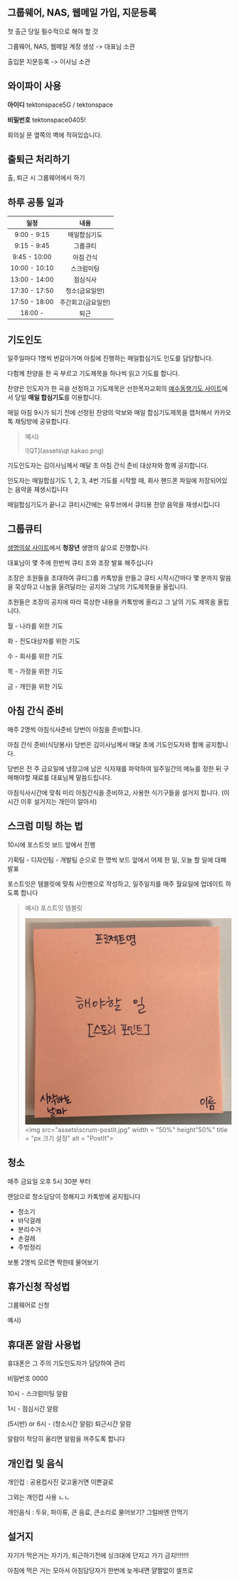 ## 그룹웨어, NAS, 웹메일 가입, 지문등록

첫 출근 당일 필수적으로 해야 할 것 

그룹웨어, NAS, 웹메일 계정 생성 -> 대표님 소관

출입문 지문등록 -> 이사님 소관


## 와이파이 사용

**아이디** tektonspace5G / tektonspace

**비밀번호** tektonspace0405!

회의실 문 옆쪽의 벽에 적혀있습니다.


## 출퇴근 처리하기

출, 퇴근 시 그룹웨어에서 하기


## 하루 공통 일과

|     일정      |        내용        |
| :-----------: | :----------------: |
|  9:00 - 9:15  |    매일합심기도    |
|  9:15 - 9:45  |      그룹큐티      |
| 9:45 - 10:00  |     아침 간식      |
| 10:00 - 10:10 |     스크럼미팅     |
| 13:00 - 14:00 |      점심식사      |
| 17:30 - 17:50 |   청소(금요일만)   |
| 17:50 - 18:00 | 주간회고(금요일만) |
|    18:00 -    |        퇴근        |


## 기도인도

일주일마다 1명씩 번갈아가며 아침에 진행하는 매일합심기도 인도를 담당합니다. 

다함께 찬양을 한 곡 부르고 기도제목을 하나씩 읽고 기도를 합니다. 

찬양은 인도자가 한 곡을 선정하고 기도제목은 선한목자교회의 [예수동행기도 사이트](http://www.praywithjesus.org/)에서 당일 **매일 합심기도**를 이용합니다.

매일 아침 9시가 되기 전에 선정된 찬양의 악보와 매일 합심기도제목을 캡처해서 카카오톡 채팅방에 공유합니다.

> 예시)
>
> ![QT](assets\qt kakao.png)

기도인도자는 김이사님께서 매달 초 아침 간식 준비 대상자와 함께 공지합니다.



인도자는 매일합심기도 1, 2, 3, 4번 기도를 시작할 때, 회사 핸드폰 파일에 저장되어있는 음악을 재생시킵니다

매일합심기도가 끝나고 큐티시간에는 유투브에서 큐티용 찬양 음악을 재생시킵니다


## 그룹큐티

[생명의삶 사이트](http://www.duranno.com/qt/)에서 **청장년** 생명의 삶으로 진행합니다.

대표님이 몇 주에 한번씩 큐티 조와 조장 발표 해주십니다 

조장은 조원들을 초대하여 큐티그룹 카톡방을 만들고 큐티 시작시간마다 몇 분까지 말씀을 묵상하고 나눔을 올려달라는 공지와 그날의 기도제목들을 올립니다.

조원들은 조장의 공지에 따라 묵상한 내용을 카톡방에 올리고 그 날의 기도 제목을 올립니다.

월 - 나라를 위한 기도

화 - 전도대상자를 위한 기도 

수 - 회사를 위한 기도

목 - 가정을 위한 기도

금 - 개인을 위한 기도 



## 아침 간식 준비

매주 2명씩 아침식사준비 당번이 아침을 준비합니다.

아침 간식 준비(식당봉사) 당번은 김이사님께서 매달 초에 기도인도자와 함께 공지합니다.

당번은 전 주 금요일에 냉장고에 남은 식자재를 파악하여 일주일간의 메뉴를 정한 뒤 구매해야할 재료를 대표님께 말씀드립니다.

아침식사시간에 맞춰 미리 아침간식을 준비하고, 사용한 식기구들을 설거지 합니다. (이 시간 이후 설거지는 개인이 알아서)


## 스크럼 미팅 하는 법

10시에 포스트잇 보드 앞에서 진행

기획팀 - 디자인팀 - 개발팀 순으로 한 명씩 보드 앞에서 어제 한 일, 오늘 할 일에 대해 발표

포스트잇은 템블릿에 맞춰 사인펜으로 작성하고, 일주일치를 매주 월요일에 업데이트 하도록 합니다

> 예시) 포스트잇 템블릿
>
> ![Postit](assets\scrum-postit.jpg)
<img src="assets\scrum-postit.jpg" width = "50%" height"50%" title = "px 크기 설정" alt = "PostIt"></img>


## 청소

매주 금요일 오후 5시 30분 부터

랜덤으로 청소담당이 정해지고 카톡방에 공지됩니다

- 청소기
- 바닥걸레
- 분리수거
- 손걸레
- 주방정리

보통 2명씩 모르면 짝한테 물어보기


## 휴가신청 작성법

그룹웨어로 신청

예시)

## 휴대폰 알람 사용법

휴대폰은 그 주의 기도인도자가 담당하여 관리

비밀번호 0000

10시 - 스크럼미팅 알람

1시 - 점심시간 알람

(5시반) or 6시 - (청소시간 알람) 퇴근시간 알람

알람이 적당히 울리면 알람을 꺼주도록 합니다


## 개인컵 및 음식

개인컵 : 공용컵사진 갖고올거면 이쁜걸로

그외는 개인컵 사용 ㄴㄴ

개인음식 : 두유, 파이류, 큰 음료, 큰소리로 물어보기? 그럴바엔 안먹기


## 설거지

자기가 먹은거는 자기가, 퇴근하기전에 싱크대에 던지고 가기 금지!!!!!!!

아침에 먹은 거는 모아서 아침담당자가 한번에 늦게내면 얄짤없이 셀프로









